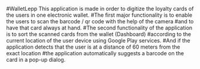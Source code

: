 #WalletLepp
This application is made in order to digitize the loyalty cards of the users in one electronic wallet.
#The first major functionality is to enable the users to scan the barcode / qr code with the help of the camera #and to have that card always at hand. 
#The second functionality of the application is to sort the scanned cards from the wallet (Dashboard) #according to the current location of the user device using Google Play services. #And if the application detects that the user is at a distance of 60 meters from the exact location #the application automatically suggests a barcode on the card in a pop-up dialog.
